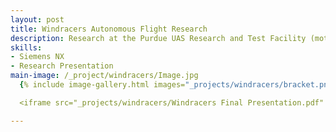 ```yaml
---
layout: post
title: Windracers Autonomous Flight Research
description: Research at the Purdue UAS Research and Test Facility (motion capture facility) to create a scaled-down model of the Purdue Airport and the WindRacers (UK-based autonomous flight company) airplane
skills: 
- Siemens NX
- Research Presentation 
main-image: /_project/windracers/Image.jpg
  {% include image-gallery.html images="_projects/windracers/bracket.png" %}

  <iframe src="_projects/windracers/Windracers Final Presentation.pdf" width="600" height="400"></iframe>

---
```

